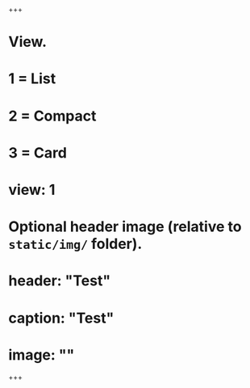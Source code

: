 +++
# View.
#   1 = List
#   2 = Compact
#   3 = Card
# view: 1

# Optional header image (relative to `static/img/` folder).
# header: "Test"
# caption: "Test"
#  image: ""
+++
